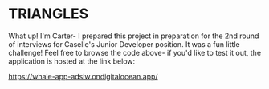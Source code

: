 # TRIANGLES

What up! I'm Carter- I prepared this project in preparation for the 2nd round of interviews for Caselle's Junior Developer position. It was a fun little challenge! Feel free to browse the code above- if you'd like to test it out, the application is hosted at the link below:

https://whale-app-adsiw.ondigitalocean.app/